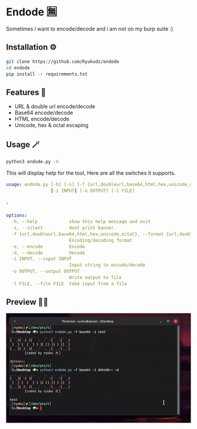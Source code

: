 # Endode 🈚
Sometimes i want to encode/decode and i am not on my burp suite :)

## Installation ⚙️

```sh
git clone https://github.com/Ryukudz/endode
cd endode
pip install -r requirements.txt
```

## Features 🎯
- URL & double url encode/decode
- Base64 encode/decode
- HTML encode/decode
- Unicode, hex & octal escaping

## Usage 🪄

```sh
python3 endode.py -h
```
This will display help for the tool, Here are all the switches it supports.
```yaml
usage: endode.py [-h] [-s] [-f {url,doubleurl,base64,html,hex,unicode,octal}] [-e] [-d]
                 [-i INPUT] [-o OUTPUT] [-l FILE]

💀

options:
  -h, --help            show this help message and exit
  -s, --silent          dont print banner.
  -f {url,doubleurl,base64,html,hex,unicode,octal}, --format {url,doubleurl,base64,html,hex,unicode,octal}
                        Encoding/decoding format
  -e, --encode          Encode
  -d, --decode          Decode
  -i INPUT, --input INPUT
                        Input string to encode/decode
  -o OUTPUT, --output OUTPUT
                        Write output to file
  -l FILE, --file FILE  take input from a file
```
## Preview 🧙‍♂️

![Preview](https://raw.githubusercontent.com/Ryukudz/endode/main/preview.png)

